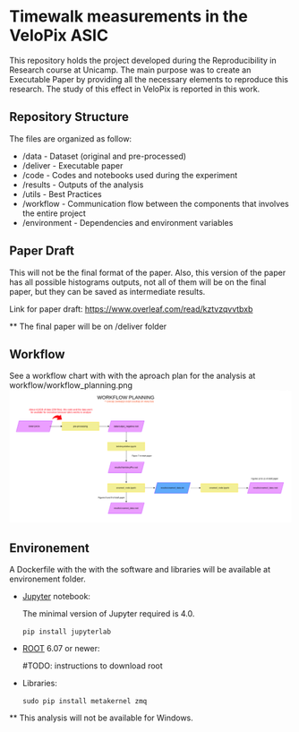 # Timewalk measurements in the VeloPix ASIC
This repository holds the project developed during the Reproducibility in Research course at Unicamp. The main purpose was to create an Executable Paper by providing all the necessary elements to reproduce this research. The study of this effect in VeloPix is reported in this work.

## Repository Structure

The files are organized as follow:

- /data - Dataset (original and pre-processed)
- /deliver - Executable paper 
- /code - Codes and notebooks used during the experiment
- /results - Outputs of the analysis 
- /utils - Best Practices 
- /workflow - Communication flow between the components that involves the entire project
- /environment - Dependencies and environment variables

## Paper Draft
This will not be the final format of the paper. Also, this version of the paper has all possible histograms outputs, not all of them will be on the final paper, but they can be saved as intermediate results. 

Link for paper draft:
https://www.overleaf.com/read/kztvzqvvtbxb

** The final paper will be on /deliver folder

## Workflow
See a workflow chart with with the aproach plan for the analysis at workflow/workflow_planning.png ![workflow/workflow_planning.png](https://github.com/larissahmendes/timewalk/blob/master/workflow/workflow_planning.png)

## Environement
A Dockerfile with the with the software and libraries will be available at environement folder.

- [Jupyter](https://jupyter.org/install.html) notebook: 

  The minimal version of Jupyter required is 4.0.
  
  `pip install jupyterlab`

- [ROOT](https://root.cern.ch/downloading-root) 6.07 or newer:

  #TODO: instructions to download root  

- Libraries: 

  `sudo pip install metakernel zmq`
  
 ** This analysis will not be available for Windows.


